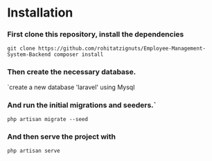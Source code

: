# Installation

### First clone this repository, install the dependencies

`git clone https://github.com/rohitatzignuts/Employee-Management-System-Backend
composer install`

### Then create the necessary database.

`create a new database 'laravel' using Mysql
### And run the initial migrations and seeders.`

`php artisan migrate --seed`
### And then serve the project with

`php artisan serve`
